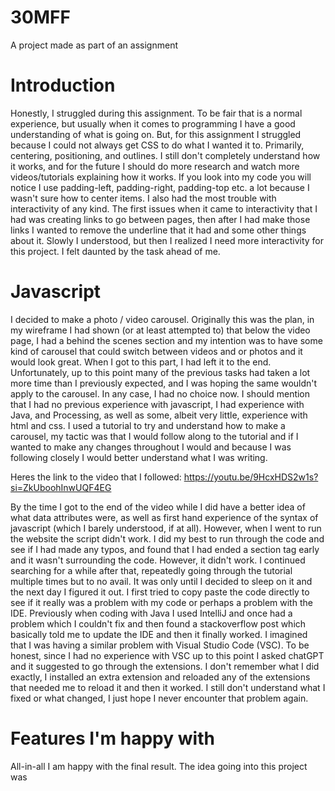 # 30MFF
A project made as part of an assignment

# Introduction
Honestly, I struggled during this assignment. To be fair that is a normal experience, but usually when it comes to programming I have a good understanding of what is going on. But, for this assignment I struggled because I could not always get CSS to do what I wanted it to. Primarily, centering, positioning, and outlines. I still don't completely understand how it works, and for the future I should do more research and watch more videos/tutorials explaining how it works. If you look into my code you will notice I use padding-left, padding-right, padding-top etc. a lot because I wasn't sure how to center items. I also had the most trouble with interactivity of any kind. The first issues when it came to interactivity that I had was creating links to go between pages, then after I had make those links I wanted to remove the underline that it had and some other things about it. Slowly I understood, but then I realized I need more interactivity for this project. I felt daunted by the task ahead of me.

# Javascript
I decided to make a photo / video carousel. Originally this was the plan, in my wireframe I had shown (or at least attempted to) that below the video page, I had a behind the scenes section and my intention was to have some kind of carousel that could switch between videos and or photos and it would look great. When I got to this part, I had left it to the end. Unfortunately, up to this point many of the previous tasks had taken a lot more time than I previously expected, and I was hoping the same wouldn't apply to the carousel. In any case, I had no choice now. I should mention that I had no previous experience with javascript, I had experience with Java, and Processing, as well as some, albeit very little, experience with html and css. I used a tutorial to try and understand how to make a carousel, my tactic was that I would follow along to the tutorial and if I wanted to make any changes throughout I would and because I was following closely I would better understand what I was writing. 

Heres the link to the video that I followed: https://youtu.be/9HcxHDS2w1s?si=ZkUboohInwUQF4EG

By the time I got to the end of the video while I did have a better idea of what data attributes were, as well as first hand experience of the syntax of javascript (which I barely understood, if at all). However, when I went to run the website the script didn't work. I did my best to run through the code and see if I had made any typos, and found that I had ended a section tag early and it wasn't surrounding the code. However, it didn't work. I continued searching for a while after that, repeatedly going through the tutorial multiple times but to no avail. It was only until I decided to sleep on it and the next day I figured it out. I first tried to copy paste the code directly to see if it really was a problem with my code or perhaps a problem with the IDE. Previously when coding with Java I used IntelliJ and once had a problem which I couldn't fix and then found a stackoverflow post which basically told me to update the IDE and then it finally worked. I imagined that I was having a similar problem with Visual Studio Code (VSC). To be honest, since I had no experience with VSC up to this point I asked chatGPT and it suggested to go through the extensions. I don't remember what I did exactly, I installed an extra extension and reloaded any of the extensions that needed me to reload it and then it worked. I still don't understand what I fixed or what changed, I just hope I never encounter that problem again.

# Features I'm happy with

All-in-all I am happy with the final result. The idea going into this project was 
